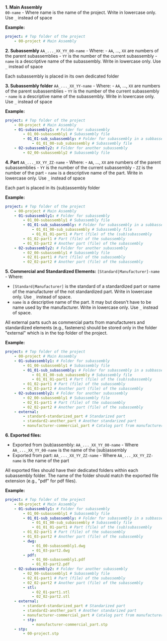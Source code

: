 **1. Main Assembly**  
`00-name` - Where name is the name of the project. Write in lowercase only. Use `_` instead of space

**Example:**

```yaml
project: # Top folder of the project
	- 00-project # Main Assembly
```

**2. Subassembly**
`AA_..._XX_YY_00-name` - Where:
	- `AA`, ..., `XX` are numbers of the parent subassemblies
	- `YY` is the number of the current subassembly
	- `name` is a descriptive name of the subassembly. Write in lowercase only. Use `_` instead of space

Each subassembly is placed in its own dedicated folder

**3. Subassembly folder**
`AA_..._XX_YY-name` - Where:
	- `AA`, ..., `XX` are numbers of the parent subassemblies
	- `YY` is the number of the current subassembly
	- `name` is a descriptive name of the subassembly. Write in lowercase only. Use `_` instead of space

**Example:**
```yaml
project: # Top folder of the project
	- 00-project # Main Assembly
    - 01-subassembly1: # Folder for subassembly
	    - 01_00-subassembly1 # Subassembly file
	    - 01_01-sub_subassembly: # Folder for subassembly in a subbassembly
		    - 01_01_00-sub_subassembly # Subassembly file
    - 02-subassembly2: # Folder for another subassembly
	    - 02_00-subassembly2 # Subassembly file
```

**4. Part**
`AA_..._XX_YY_ZZ-name` - Where:
	- `AA`, ..., `XX` are numbers of the parent subassemblies
	- `YY` is the number of the current subassembly
	- `ZZ` is the number of the part
	- `name` is a descriptive name of the part. Write in lowercase only. Use `_` instead of space

Each part is placed in its (sub)assembly folder

**Example:**

```yaml
project: # Top folder of the project
	- 00-project # Main Assembly
    - 01-subassembly1: # Folder for subassembly
	    - 01_00-subassembly1 # Subassembly file
	    - 01_01-sub_subassembly: # Folder for subassembly in a subbassembly
		    - 01_01_00-sub_subassembly # Subassembly file
		    - 01_01_01-part1 # Part (file) of the (sub)subassembly
	    - 01_02-part1 # Part (file) of the subassembly
	    - 01_03-part2 # Another part (file) of the subassembly
    - 02-subassembly2: # Folder for another subassembly
	    - 02_00-subassembly1 # Subassembly file
	    - 02_01-part1 # Part (file) of the subassembly
	    - 02_02-part2 # Another part (file) of the subassembly
```


**5. Commercial and Standardized Elements:**
`[Standard|Manufacturer]-name` - Where:
- `[Standard|Manufacturer]` is the standard of a standardized part or name of the  manufacturer of the not standardized part. Write in lowercase only. Use `_` instead of space.
- `name` is a descriptive name of the part. It may but doesn't have to be name used by the manufacturer. Write in lowercase only. Use `_` instead of space.

All external parts such as commercial parts from manufacturers and standardized elements (e.g., fasteners) should be stored only in the  folder "external" which is in the top folder of the project. 

**Example:**
```yaml
project: # Top folder of the project
	- 00-project # Main Assembly
    - 01-subassembly1: # Folder for subassembly
	    - 01_00-subassembly1 # Subassembly file
	    - 01_01-sub_subassembly: # Folder for subassembly in a subbassembly
		    - 01_01_00-sub_subassembly # Subassembly file
		    - 01_01_01-part1 # Part (file) of the (sub)subassembly
	    - 01_02-part1 # Part (file) of the subassembly
	    - 01_03-part2 # Another part (file) of the subassembly
    - 02-subassembly2: # Folder for another subassembly
	    - 02_00-subassembly1 # Subassembly file
	    - 02_01-part1 # Part (file) of the subassembly
	    - 02_02-part2 # Another part (file) of the subassembly
	- external:
		- standard-standarized_part # Standarized part
		- standard2-another_part # Another standarized part
		- manufacturer-commercial_part # Catalog part from manufacturer
```

**6. Exported files:**
- Exported from (sub)assembly:
	`AA_..._XX_YY_00-name`	- Where `AA_..._XX_YY_00-name` is the name of the (sub)assembly
- Exported from part:
	`AA_..._XX_YY_ZZ-name` - Where `AA_..._XX_YY_ZZ-name` is the name of the part

All exported files should have their dedicated folders within each subassembly folder. The name of the folder should match the exported file extension (e.g., "pdf" for pdf files).

**Example:**
```yaml
project: # Top folder of the project
	- 00-project # Main Assembly
    - 01-subassembly1: # Folder for subassembly
	    - 01_00-subassembly1 # Subassembly file
	    - 01_01-sub_subassembly: # Folder for subassembly in a subbassembly
		    - 01_01_00-sub_subassembly # Subassembly file
		    - 01_01_01-part1 # Part (file) of the (sub)subassembly
	    - 01_02-part1 # Part (file) of the subassembly
	    - 01_03-part2 # Another part (file) of the subassembly
	    - dwg:
			- 01_00-subassembly1.dwg
		    - 01_03-part2.dwg
		- pdf:
			- 01_00-subassembly1.pdf
		    - 01_03-part2.pdf
    - 02-subassembly2: # Folder for another subassembly
	    - 02_00-subassembly1 # Subassembly file
	    - 02_01-part1 # Part (file) of the subassembly
	    - 02_02-part2 # Another part (file) of the subassembly
	    - stl:
		    - 02_01-part1.stl
		    - 02_02-part2.stl
	- external:
		- standard-standarized_part # Standarized part
		- standard2-another_part # Another standarized part
		- manufacturer-commercial_part # Catalog part from manufacturer
		- stp:
			- manufacturer-commercial_part.stp
	- stp:
		- 00-project.stp
```

